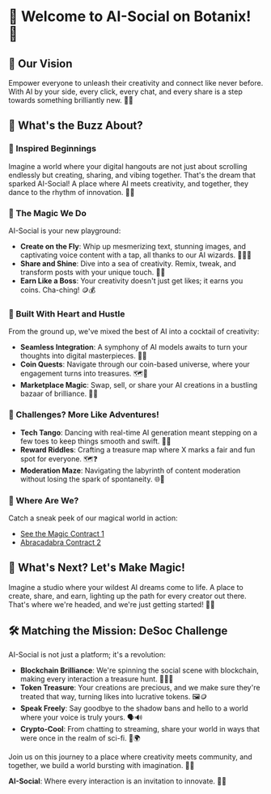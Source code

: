 # 🚀 **Welcome to AI-Social on Botanix!** 🚀

## 🌈 Our Vision

Empower everyone to unleash their creativity and connect like never before. With AI by your side, every click, every chat, and every share is a step towards something brilliantly new. 🎨💡

## 🎉 What's the Buzz About?

### 🌟 Inspired Beginnings

Imagine a world where your digital hangouts are not just about scrolling endlessly but creating, sharing, and vibing together. That's the dream that sparked AI-Social! A place where AI meets creativity, and together, they dance to the rhythm of innovation. 🕺🤖

### 🚀 The Magic We Do

AI-Social is your new playground:

- **Create on the Fly**: Whip up mesmerizing text, stunning images, and captivating voice content with a tap, all thanks to our AI wizards. 📝🎨🎤
- **Share and Shine**: Dive into a sea of creativity. Remix, tweak, and transform posts with your unique touch. 🔄✨
- **Earn Like a Boss**: Your creativity doesn't just get likes; it earns you coins. Cha-ching! 🪙💰

### 🔨 Built With Heart and Hustle

From the ground up, we've mixed the best of AI into a cocktail of creativity:

- **Seamless Integration**: A symphony of AI models awaits to turn your thoughts into digital masterpieces. 🧠🎼
- **Coin Quests**: Navigate through our coin-based universe, where your engagement turns into treasures. 🗺️💎
- **Marketplace Magic**: Swap, sell, or share your AI creations in a bustling bazaar of brilliance. 🏪🌟

### 🚧 Challenges? More Like Adventures!

- **Tech Tango**: Dancing with real-time AI generation meant stepping on a few toes to keep things smooth and swift. 💃🕺
- **Reward Riddles**: Crafting a treasure map where X marks a fair and fun spot for everyone. 🗺️❓
- **Moderation Maze**: Navigating the labyrinth of content moderation without losing the spark of spontaneity. 🌐🔐

### 📡 Where Are We?

Catch a sneak peek of our magical world in action:

- [See the Magic Contract 1](https://testnet.snowtrace.io/address/0xc15a4acD373f39c9A8474058b26e3AFBe5c40865)
- [Abracadabra Contract 2](https://testnet.snowtrace.io/address/0x932b4902AC3E40b46661881fBcA91268C81DFBf3)

## 🔮 What's Next? Let's Make Magic!

Imagine a studio where your wildest AI dreams come to life. A place to create, share, and earn, lighting up the path for every creator out there. That's where we're headed, and we're just getting started! 🌠🎩

## 🛠️ Matching the Mission: DeSoc Challenge

AI-Social is not just a platform; it's a revolution:

- **Blockchain Brilliance**: We're spinning the social scene with blockchain, making every interaction a treasure hunt. 🏴‍☠️💎
- **Token Treasure**: Your creations are precious, and we make sure they're treated that way, turning likes into lucrative tokens. 🖼️🪙
- **Speak Freely**: Say goodbye to the shadow bans and hello to a world where your voice is truly yours. 🗣️🔊
- **Crypto-Cool**: From chatting to streaming, share your world in ways that were once in the realm of sci-fi. 📱🌍

Join us on this journey to a place where creativity meets community, and together, we build a world bursting with imagination. 🌈👾

**AI-Social**: Where every interaction is an invitation to innovate. 🎉🚀
